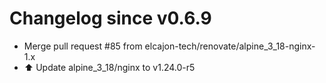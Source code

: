 # Changelog since v0.6.9
- Merge pull request #85 from elcajon-tech/renovate/alpine_3_18-nginx-1.x 
- ⬆️ Update alpine_3_18/nginx to v1.24.0-r5 
